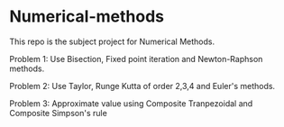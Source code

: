 # Numerical-methods
This repo is the subject project for Numerical Methods.

Problem 1:
Use Bisection, Fixed point iteration and Newton-Raphson methods.

Problem 2:
Use Taylor, Runge Kutta of order 2,3,4 and Euler's methods.

Problem 3:
Approximate value using Composite Tranpezoidal and Composite Simpson's rule 
